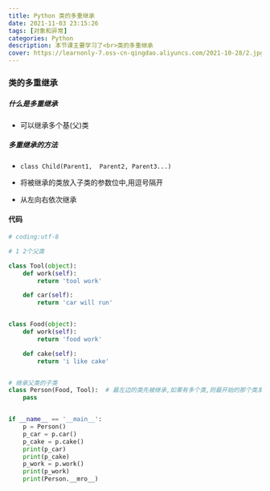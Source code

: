 ```yaml
---
title: Python 类的多重继承
date: 2021-11-03 23:15:26
tags: [对象和异常]
categories: Python
description: 本节课主要学习了<br>类的多重继承
cover: https://learnonly-7.oss-cn-qingdao.aliyuncs.com/2021-10-28/2.jpg
---
```


### 类的多重继承

##### 什么是多重继承

- 可以继承多个基(父)类

##### 多重继承的方法

- `class Child(Parent1,  Parent2, Parent3...)`

- 将被继承的类放入子类的参数位中,用逗号隔开
- 从左向右依次继承

#### 代码

```python
# coding:utf-8

# 1 2个父类

class Tool(object):
    def work(self):
        return 'tool work'

    def car(self):
        return 'car will run'


class Food(object):
    def work(self):
        return 'food work'

    def cake(self):
        return 'i like cake'


# 继承父类的子类
class Person(Food, Tool):  # 最左边的类先被继承,如果有多个类,则最开始的那个类发生作用
    pass


if __name__ == '__main__':
    p = Person()
    p_car = p.car()
    p_cake = p.cake()
    print(p_car)
    print(p_cake)
    p_work = p.work()
    print(p_work)
    print(Person.__mro__)
    
```
